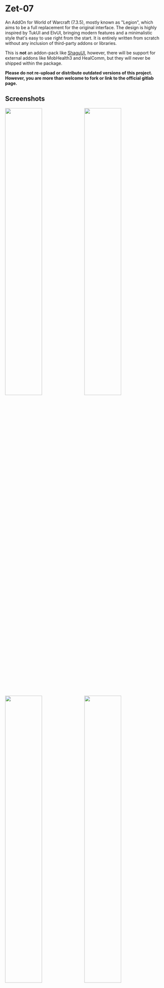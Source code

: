 # Zet-07

An AddOn for World of Warcraft (7.3.5), mostly known as "Legion", which aims to be a full replacement for the original interface. The design is highly inspired by TukUI and ElvUI, bringing modern features and a minimalistic style that's easy to use right from the start. It is entirely written from scratch without any inclusion of third-party addons or libraries.

This is **not** an addon-pack like [ShaguUI](http://shagu.org/ShaguUI/), however, there will be support for external addons like MobHealth3 and HealComm, but they will never be shipped within the package.

**Please do not re-upload or distribute outdated versions of this project. However, you are more than welcome to fork or link to the official gitlab page.**

## Screenshots

<img src="https://raw.githubusercontent.com/shagu/ShaguAddons/master/_img/pfUI/config.jpg" align="right" width="48.87%">
<img src="https://raw.githubusercontent.com/shagu/ShaguAddons/master/_img/pfUI/unlock.jpg" width="48.87%">
<img src="https://raw.githubusercontent.com/shagu/ShaguAddons/master/_img/pfUI/contrib.jpg" align="right" width="48.87%">
<img src="https://raw.githubusercontent.com/shagu/ShaguAddons/master/_img/pfUI/maraudon.jpg" width="48.87%">

## Installation
1. Download **[Latest Version](https://gitlab.com/shagu/pfUI/-/archive/master/pfUI-master.zip)**
2. Unpack the Zip file
3. Rename the folder "pfUI-master" to "pfUI"
4. Copy "pfUI" into Wow-Directory\Interface\AddOns
5. Restart Wow

## Commands

    /pfui         Open the configuration GUI
    /share        Open the configuration import/export dialog
    /gm           Open the ticket Dialog
    /rl           Reload the whole UI
    /farm         Toggles the Farm-Mode
    /pfcast       Same as /cast but for mouseover units
    /focus        Creates a Focus-Frame for the current target
    /castfocus    Same as /cast but for focus frame
    /clearfocus   Clears the Focus-Frame

## Languages
pfUI supports and contains language specific code for the following gameclients.
* English (enUS)
* Korean (koKR)
* French (frFR)
* German (deDE)
* Chinese (zhCN)
* Spanish (esES)
* Russian (ruRU)

## Recommended Addons
* [pfQuest](https://shagu.org/pfQuest) A simple database and quest helper
* [WIM](http://addons.us.to/addon/wim), [WIM (continued)](https://github.com/shirsig/WIM) Give whispers an instant messenger feel
* [MobHealth3](http://addons.us.to/addon/mobhealth) Estimates a mob's health

## Plugins
* [pfUI-eliteoverlay](https://shagu.org/pfUI-eliteoverlay) Add elite dragons to unitframes
* [pfUI-fonts](https://shagu.org/pfUI-fonts) Additional fonts for pfUI
* [pfUI-CustomMedia](https://gitlab.com/mrrosh/pfUI-CustomMedia) Additional textures for pfUI

## FAQ
**What does "pfUI" stand for?**  
The term "*pfui!*" is german and simply stands for "*pooh!*", because I'm not a
big fan of creating configuration UI's, especially not via the Wow-API
(you might have noticed that in ShaguUI).

**Is there a discord channel?**  
Yes there is one: [Discord Invite](https://discord.gg/QTRKanu)

**How can I donate?**  
You can't. I'm doing this for fun. Enjoy!

**How do I report a Bug?**  
Please provide as much information as possible in the [Bugtracker](https://gitlab.com/shagu/pfUI/issues).
If there is an error message, provide the full content of it. Just telling that "there is an error" won't help any of us.
Please consider adding additional information such as: since when did you got the error,
does it still happen using a clean configuration, what other addons are loaded and which version you're running.
When playing with a non-english client, the language might be relevant too. If possible, explain how people can reproduce the issue.

**How can I contribute?**  
Report Errors, Issues and Feature Requests in the [Bugtracker](https://gitlab.com/shagu/pfUI/issues).
Please make sure to have the latest version installed and check for conflicting addons beforehand.

**Can I use Clique with pfUI?**  
A pfUI compatible version of Clique can be found [Here](https://gitlab.com/shagu/Clique/releases). If you want to keep your current version of Clique, you'll have to apply this [Patch](https://gitlab.com/shagu/Clique/commit/a5ee56c3f803afbdda07bae9cd330e0d4a75d75a).

**How do I show the Damage- and Threatmeter Dock?**  
If you enabled the "dock"-feature for your external (third-party) meters such as DPSMate or KTM, then you'll be able to toggle between them and the Right Chat by clicking on the ">" symbol on the bottom-right panel.

**Why is my chat always resetting to only 3 lines of text?**  
You need to disable the "Simple Chat" in blizzards interface settings (Advanced Options). Then relog and reset/run the firstrun wizard again.

**How can I enable mouseover cast?**  
Create a macro with "/pfcast SPELLNAME". If you also want to see the cooldown, You might want to add "/run if nil then CastSpellByName("SPELLNAME") end" on top of the macro.

**Everything from scratch?! Are you insane?**  
Most probably, yes.
